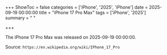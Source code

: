 +++
ShowToc = false
categories = ['iPhone', '2025', 'iPhone']
date = 2025-09-19 00:00:00
title = "iPhone 17 Pro Max"
tags = ['iPhone', '2025']
summary = " "

+++

The iPhone 17 Pro Max was released on 2025-09-19 00:00:00.

Source: `https://en.wikipedia.org/wiki/IPhone_17_Pro`


